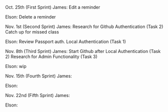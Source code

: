 Oct. 25th (First Sprint)
James:
Edit a reminder

Elson:
Delete a reminder

Nov. 1st (Second Sprint)
James:
Research for Github Authentication (Task 2)
Catch up for missed class

Elson:
Review Passport auth. 
Local Authentication (Task 1)

Nov. 8th (Third Sprint)
James:
Start Github after Local Authentication (Task 2)
Research for Admin Functionality (Task 3)

Elson: 
wip


Nov. 15th (Fourth Sprint)
James:

Elson:

Nov. 22nd (Fifth Sprint)
James:

Elson:





